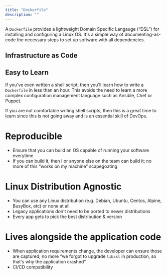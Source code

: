 ```yaml
---
title: "Dockerfile"
description: ""
---
```

A `Dockerfile` provides a lightweight Domain Specific Langauge (“DSL”) for installing and configuring a Linux OS. It's a simple way of documenting-as-code the necessary steps to set up software with all dependencies. 

## Infrastructure as Code


## Easy to Learn

If you've even written a shell script, then you'll learn how to write a `Dockerfile` in less than an hour. This avoids the need to learn a more complex configuration management language such as Ansible, Chef or Puppet.

If you are not comfortable writing shell scripts, then this is a great time to learn since this is not going away and is an essential skill of DevOps.

# Reproducible  

* Ensure that you can build an OS capable of running your software everytime
* If you can build it, then I or anyone else on the team can build it; no more of this “works on my machine” scapegoating
   
# Linux Distribution Agnostic
* You can use any Linux distribution (e.g. Debian, Ubuntu, Centos, Alpine, BusyBox, etc) or none at all
* Legacy applications don't need to be ported to newer distributions
* Every app gets to pick the best distribution & version

# Lives alongside the application code
* When application requirements change, the developer can ensure those are captured; no more “we forgot to upgrade `libssl` in production, so that's why the application crashed”
* CI/CD compatibility
